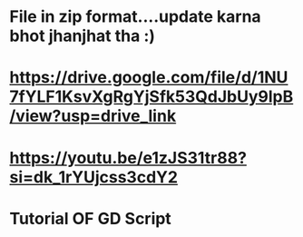 # File in zip format....update karna bhot jhanjhat tha :)
# https://drive.google.com/file/d/1NU7fYLF1KsvXgRgYjSfk53QdJbUy9lpB/view?usp=drive_link 

# https://youtu.be/e1zJS31tr88?si=dk_1rYUjcss3cdY2
# Tutorial OF GD Script
